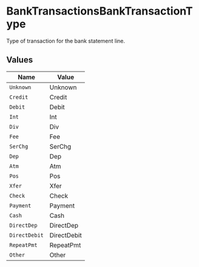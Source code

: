 # BankTransactionsBankTransactionType

Type of transaction for the bank statement line.


## Values

| Name          | Value         |
| ------------- | ------------- |
| `Unknown`     | Unknown       |
| `Credit`      | Credit        |
| `Debit`       | Debit         |
| `Int`         | Int           |
| `Div`         | Div           |
| `Fee`         | Fee           |
| `SerChg`      | SerChg        |
| `Dep`         | Dep           |
| `Atm`         | Atm           |
| `Pos`         | Pos           |
| `Xfer`        | Xfer          |
| `Check`       | Check         |
| `Payment`     | Payment       |
| `Cash`        | Cash          |
| `DirectDep`   | DirectDep     |
| `DirectDebit` | DirectDebit   |
| `RepeatPmt`   | RepeatPmt     |
| `Other`       | Other         |